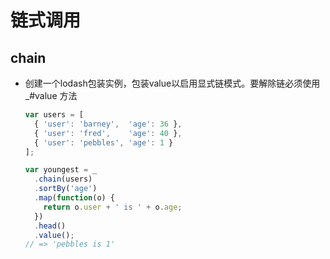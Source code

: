 # 链式调用

## chain

  - 创建一个lodash包装实例，包装value以启用显式链模式。要解除链必须使用 \_#value 方法

    ```js
    var users = [
      { 'user': 'barney',  'age': 36 },
      { 'user': 'fred',    'age': 40 },
      { 'user': 'pebbles', 'age': 1 }
    ];

    var youngest = _
      .chain(users)
      .sortBy('age')
      .map(function(o) {
        return o.user + ' is ' + o.age;
      })
      .head()
      .value();
    // => 'pebbles is 1'
    ```
